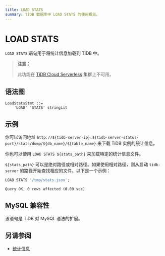 ```yaml
---
title: LOAD STATS
summary: TiDB 数据库中 LOAD STATS 的使用概览。
---
```


# LOAD STATS

`LOAD STATS` 语句用于将统计信息加载到 TiDB 中。

> **注意：**
>
> 此功能在 [TiDB Cloud Serverless](https://docs.pingcap.com/tidbcloud/select-cluster-tier#tidb-cloud-serverless) 集群上不可用。

## 语法图

```ebnf+diagram
LoadStatsStmt ::=
    'LOAD' 'STATS' stringLit
```

## 示例

你可以访问地址 `http://${tidb-server-ip}:${tidb-server-status-port}/stats/dump/${db_name}/${table_name}` 来下载 TiDB 实例的统计信息。

你也可以使用 `LOAD STATS ${stats_path}` 来加载特定的统计信息文件。

`${stats_path}` 可以是绝对路径或相对路径。如果使用相对路径，则从启动 `tidb-server` 的路径开始查找相应的文件。以下是一个示例：


```sql
LOAD STATS '/tmp/stats.json';
```

```
Query OK, 0 rows affected (0.00 sec)
```

## MySQL 兼容性

该语句是 TiDB 对 MySQL 语法的扩展。

## 另请参阅

* [统计信息](/statistics.md)
